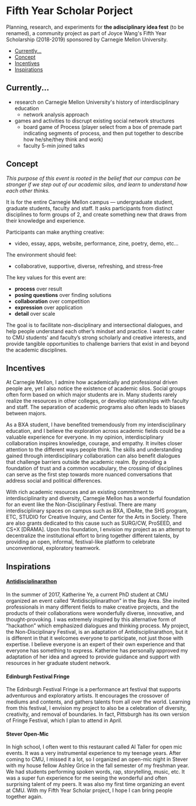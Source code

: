 # Fifth Year Scholar Porject
Planning, research, and experiments for **the adisciplinary idea fest** (to be renamed), a community project as part of Joyce Wang's Fifth Year Scholarship (2018-2019) sponsored by Carnegie Mellon University.

  - [Currently...](https://github.com/joyceeexinyiwang/FYS/blob/master/README.md#currently)
  - [Concept](https://github.com/joyceeexinyiwang/FYS/blob/master/README.md#concept)
  - [Incentives](https://github.com/joyceeexinyiwang/FYS/blob/master/README.md#incentives)
  - [Inspirations](https://github.com/joyceeexinyiwang/FYS/blob/master/README.md#inspirations)

## Currently...
- research on Carnegie Mellon University's history of interdisciplinary education
  - network analysis approach
- games and activities to discrupt existing social network structures
  - board game of Process (player select from a box of premade part indicating segments of process, and then put together to describe how he/she/they think and work)
  - faculty 5-min joined talks

## Concept
*This purpose of this event is rooted in the belief that our campus can be stronger if we step out of our academic silos,
and learn to understand how each other thinks.*

It is for the entire Carnegie Mellon campus — undergraduate student, graduate students, faculty and staff. It asks participants from distinct disciplines to form groups of 2, and create something new that draws from their knowledge and experience. 

Participants can make anything creative: 
- video, essay, apps, website, performance, zine, poetry, demo, etc…

The environment should feel:
- collaborative, supportive, diverse, refreshing, and stress-free

The key values for this event are:
- **process** over result
- **posing questions** over finding solutions
- **collaboration** over competition
- **expression** over application
- **detail** over scale

The goal is to facilitate non-disciplinary and intersectional dialogues, and help people understand each other’s mindset and practice. I want to cater to CMU students' and faculty’s strong scholarly and creative interests, and provide tangible opportunities to challenge barriers that exist in and beyond the academic disciplines.

## Incentives
At Carnegie Mellon, I admire how academically and professional driven people are, yet I also notice the existence of academic silos. Social groups often form based on which major students are in. Many students rarely realize the resources in other colleges, or develop relationships with faculty and staff. The separation of academic programs also often leads to biases between majors. 

As a BXA student, I have benefited tremendously from my interdisciplinary education, and I believe the exploration across academic fields could be a valuable experience for everyone. In my opinion, interdisciplinary collaboration inspires knowledge, courage, and empathy. It invites closer attention to the different ways people think. The skills and understanding gained through interdisciplinary collaboration can also benefit dialogues that challenge barriers outside the academic realm. By providing a foundation of trust and a common vocabulary, the crossing of disciplines can serve as the first step towards more nuanced conversations that address social and political differences. 

With rich academic resources and an existing commitment to interdisciplinarity and diversity, Carnegie Mellon has a wonderful foundation for an event like the Non-Disciplinary Festival. There are many interdisciplinary spaces on campus such as BXA, IDeAte, the SHS program, ETC, STUDIO for Creative Inquiry, and Center for the Arts in Society. There are also grants dedicated to this cause such as SURG/CW, ProSEED, and CS+X [DRAMA]. Upon this foundation, I envision my project as an attempt to decentralize the institutional effort to bring together different talents, by providing an open, informal, festival-like platform to celebrate unconventional, exploratory teamwork. 

## Inspirations
#### [Antidisciplinarathon](http://hypotext.co/antidisciplinarathon)
In the summer of 2017, Katherine Ye, a current PhD student at CMU organized an event called “Antidisciplinarathon” in the Bay Area. She invited professionals in many different fields to make creative projects, and the products of their collaborations were wonderfully diverse, innovative, and thought-provoking. I was extremely inspired by this alternative form of “hackathon” which emphasized dialogues and thinking process. My project, the Non-Disciplinary Festival, is an adaptation of Antidisciplinarathon, but it is different in that it welcomes everyone to participate, not just those with expertise. I believe everyone is an expert of their own experience and that everyone has something to express. 
Katherine has personally approved my adaptation of her idea and agreed to provide guidance and support with resources in her graduate student network.

#### Edinburgh Festival Fringe
The Edinburgh Festival Fringe is a performance art festival that supports adventurous and exploratory artists. It encourages the crossover of mediums and contents, and gathers talents from all over the world. Learning from this festival, I envision my project to also be a celebration of diversity, creativity, and removal of boundaries. 
In fact, Pittsburgh has its own version of Fringe Festival, which I plan to attend in April.

#### Stever Open-Mic
In high school, I often went to this restaurant called Al Taller for open mic events. It was a very instrumental experience to my teenage years. After coming to CMU, I missed it a lot, so I organized an open-mic night in Stever with my house fellow Ashley Grice in the fall semester of my freshman year. We had students performing spoken words, rap, storytelling, music, etc. It was a super fun experience for me seeing the wonderful and often surprising talent of my peers. It was also my first time organizing an event at CMU. With my Fifth Year Scholar project, I hope I can bring people together again.
